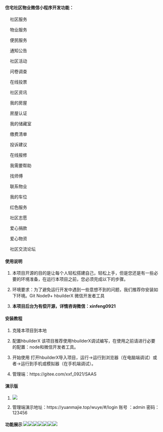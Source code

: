 <h4>
    住宅社区物业微信小程序开发功能：
</h4>
<p>
    &nbsp;&nbsp;&nbsp;&nbsp;社区服务
</p>
<p>
    &nbsp;&nbsp;&nbsp;&nbsp;物业服务
</p>
<p>
    &nbsp;&nbsp;&nbsp;&nbsp;便民服务
</p>
<p>
    &nbsp;&nbsp;&nbsp;&nbsp;通知公告
</p>
<p>
    &nbsp;&nbsp;&nbsp;&nbsp;社区活动
</p>
<p>
    &nbsp;&nbsp;&nbsp;&nbsp;问卷调查
</p>
<p>
    &nbsp;&nbsp;&nbsp;&nbsp;在线投票
</p>
<p>
    &nbsp;&nbsp;&nbsp;&nbsp;社区资讯
</p>
<p>
    &nbsp;&nbsp;&nbsp;&nbsp;我的房屋
</p>
<p>
    &nbsp;&nbsp;&nbsp;&nbsp;房屋认证
</p>
<p>
    &nbsp;&nbsp;&nbsp;&nbsp;我的储藏室
</p>
<p>
    &nbsp;&nbsp;&nbsp;&nbsp;缴费清单
</p>
<p>
    &nbsp;&nbsp;&nbsp;&nbsp;投诉建议
</p>
<p>
    &nbsp;&nbsp;&nbsp;&nbsp;在线报修
</p>
<p>
    &nbsp;&nbsp;&nbsp;&nbsp;我需要帮助
</p>
<p>
    &nbsp;&nbsp;&nbsp;&nbsp;找师傅
</p>
<p>
    &nbsp;&nbsp;&nbsp;&nbsp;联系物业
</p>
<p>
    &nbsp;&nbsp;&nbsp;&nbsp;我的车位
</p>
<p>
    &nbsp;&nbsp;&nbsp;&nbsp;红色服务
</p>
<p>
    &nbsp;&nbsp;&nbsp;&nbsp;社区志愿
</p>
<p>
    &nbsp;&nbsp;&nbsp;&nbsp;爱心捐款
</p>
<p>
    &nbsp;&nbsp;&nbsp;&nbsp;爱心物资
</p>
<p>
    &nbsp;&nbsp;&nbsp;&nbsp;社区交流论坛
</p>
<h4>
    使用说明
</h4>
<ol class=" list-paddingleft-2">
    <li>
        <p>
            本项目开源的目的是让每个人轻松搭建自己，轻松上手，但是您还是有一些必要的环境准备，在运行本项目之前，您必须完成以下的步骤。
        </p>
    </li>
    <li>
        <p>
            环境要求：为了避免运行开发中遇到一些意想不到的问题，我们推荐你安装如下环境。Git Node9+ hbuilderX 微信开发者工具
        </p>
    </li>
    <li>
        <p>
            <strong>本项目后台为有偿开源，详情咨询微信：xinfeng0921</strong>
        </p>
    </li>
</ol>
<h4>
    安装教程
</h4>
<ol class=" list-paddingleft-2">
    <li>
        <p>
            克隆本项目到本地
        </p>
    </li>
    <li>
        <p>
            配置hbuilderX 该项目推荐使用hbuilderX调试编写，在使用之前请进行必要的配置：node和微信开发者工具。
        </p>
    </li>
    <li>
        <p>
            开始使用 打开hbuilderX导入项目，运行-&gt;运行到浏览器（在电脑端调试）或者-&gt;运行到手机或模拟器（在手机端调试）。
        </p>
    </li>
    <li>
        <p>
            管理端：https://gitee.com/xxf_0921/SAAS
        </p>
    </li>
</ol>
<h4>
    演示版
	
</h4>
<ol class=" list-paddingleft-2">
    <li>
        <p>
           <img src="https://shopimges.oss-cn-hangzhou.aliyuncs.com/wuye/xia/gh_4532c0efe439_860.jpg"/>
        </p>
    </li>
    <li>
        <p>
            管理端演示地址：https://yuanmajie.top/wuye/#/login  账号 ：admin 密码：123456
        </p>
    </li>
</ol>
<h4>
    功能展示
	<img src="https://xiaomubiao0724-jingshan.oss-cn-beijing.aliyuncs.com/xcx/1674658762266.jpg"/><img src="https://xiaomubiao0724-jingshan.oss-cn-beijing.aliyuncs.com/xcx/1674658775393.jpg"/><img src="https://xiaomubiao0724-jingshan.oss-cn-beijing.aliyuncs.com/xcx/1674658776347.jpg"/><img src="https://xiaomubiao0724-jingshan.oss-cn-beijing.aliyuncs.com/xcx/1674658787516.jpg"/><img src="https://xiaomubiao0724-jingshan.oss-cn-beijing.aliyuncs.com/xcx/1674658803261.jpg"/><img src="https://xiaomubiao0724-jingshan.oss-cn-beijing.aliyuncs.com/xcx/1674658803679.jpg"/><img src="https://xiaomubiao0724-jingshan.oss-cn-beijing.aliyuncs.com/xcx/1674658812591.jpg"/>
</h4>
<p>
    <br/>
</p>
<p>
    <br/>
</p>